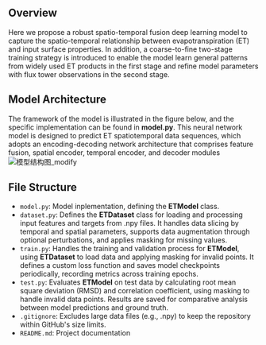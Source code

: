 ## Overview
Here we propose a robust spatio-temporal fusion deep learning model to capture the spatio-temporal relationship between evapotranspiration (ET) and input surface properties. In addition, a coarse-to-fine two-stage training strategy is introduced to enable the model learn general patterns from widely used ET products in the first stage and refine model parameters with flux tower observations in the second stage.
## Model Architecture
The framework of the model is illustrated in the figure below, and the specific implementation can be found in **model.py**. This neural network model is designed to predict ET spatiotemporal data sequences, which adopts an encoding-decoding network architecture that comprises feature fusion, spatial encoder, temporal encoder, and decoder modules
![模型结构图_modify](https://github.com/user-attachments/assets/b3e6a49a-f9bd-41d1-be36-f8d91fa209d7)
## File Structure
- `model.py`: Model inplementation, defining the **ETModel** class.
- `dataset.py`: Defines the **ETDataset** class for loading and processing input features and targets from .npy files. It handles data slicing by temporal and spatial parameters, supports data augmentation through optional perturbations, and applies masking for missing values.
- `train.py`: Handles the training and validation process for **ETModel**, using **ETDataset** to load data and applying masking for invalid points. It defines a custom loss function and saves model checkpoints periodically, recording metrics across training epochs.
- `test.py`: Evaluates **ETModel** on test data by calculating root mean square deviation (RMSD) and correlation coefficient, using masking to handle invalid data points. Results are saved for comparative analysis between model predictions and ground truth.
- `.gitignore`: Excludes large data files (e.g., .npy) to keep the repository within GitHub's size limits.
- `README.md`: Project documentation
